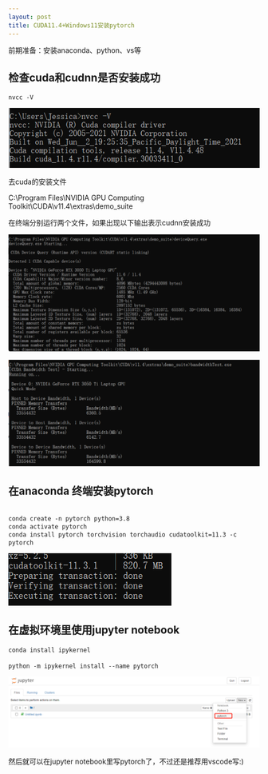 ```yaml
---
layout: post
title: CUDA11.4+Windows11安装pytorch
---
```


前期准备：安装anaconda、python、vs等

## 检查cuda和cudnn是否安装成功

```
nvcc -V
```

![image-20220723172153832](/assets/img/image-20220723172153832.png)

去cuda的安装文件

C:\Program Files\NVIDIA GPU Computing Toolkit\CUDA\v11.4\extras\demo_suite

在终端分别运行两个文件，如果出现以下输出表示cudnn安装成功

![image-20220723172456032](/assets/img/image-20220723172456032.png)

![image-20220723172516898](/assets/img/image-20220723172516898.png)

## 在anaconda 终端安装pytorch

```

conda create -n pytorch python=3.8
conda activate pytorch
conda install pytorch torchvision torchaudio cudatoolkit=11.3 -c pytorch

```

![image-20220723174936054](/assets/img/image-20220723174936054.png)

## 在虚拟环境里使用jupyter notebook

```
conda install ipykernel

python -m ipykernel install --name pytorch
```

![image-20220723175755106](/assets/img/image-20220723175755106.png)

然后就可以在jupyter notebook里写pytorch了，不过还是推荐用vscode写:)